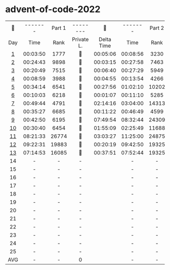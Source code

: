 # advent-of-code-2022

<table>
    <tr>
        <td>🎄</td>
        <td>-------</td>
        <td>Part 1</td>
        <td>--------</td>
        <td>🎅</td>
        <td>-------</td>
        <td>Part 2</td>
        <td>-------</td>
    </tr>
    <tr>
        <td>Day</td>
        <td>Time</td>
        <td>Rank</td>
        <td>Private L.</td>
        <td>Delta Time</td>
        <td>Time</td>
        <td>Rank</td>
        <td>Private L.</td>
    </tr>
    <tr>
        <td><a href="https://github.com/31b4/advent-of-code-2022/blob/main/day01/main.py">1</a></td>
        <td>00:03:50 </td>
        <td>1777</td>
        <td>🏅</td>
        <td>00:05:06</td>
        <td>00:08:56</td>
        <td>3230</td>
        <td>🏅</td>
    </tr>
    <tr>
        <td><a href="https://github.com/31b4/advent-of-code-2022/blob/main/day02/main.py">2</a></td>
        <td>00:24:43</td>
        <td>9898</td>
        <td>🥉</td>
        <td>00:03:15</td>
        <td>00:27:58</td>
        <td>7463</td>
        <td>🥉</td>
    </tr>
    <tr>
        <td><a href="https://github.com/31b4/advent-of-code-2022/blob/main/day03/main.py">3</a></td>
        <td>00:20:49</td>
        <td>7515</td>
        <td>🥉</td>
        <td>00:06:40</td>
        <td>00:27:29</td>
        <td>5949</td>
        <td>🥉</td>
    </tr>
    <tr>
        <td><a href="https://github.com/31b4/advent-of-code-2022/blob/main/day04/main.py">4</a></td>
        <td>00:08:59</td>
        <td>3988</td>
        <td>🏅</td>
        <td>00:04:55</td>
        <td>00:13:54</td>
        <td>4266</td>
        <td>🏅</td>
    </tr>
    <tr>
        <td><a href="https://github.com/31b4/advent-of-code-2022/blob/main/day05/main.py">5</a></td>
        <td>00:34:14</td>
        <td>6541</td>
        <td>🏅</td>
        <td>00:27:56</td>
        <td>01:02:10</td>
        <td>10202</td>
        <td>🥈</td>
    </tr>
    <tr>
        <td><a href="https://github.com/31b4/advent-of-code-2022/blob/main/day06/main.py">6</a></td>
        <td>00:10:03</td>
        <td>6218</td>
        <td>🏅</td>
        <td>00:01:07</td>
        <td>00:11:10</td>
        <td>5285</td>
        <td>🏅</td>
    </tr>
    <tr>
        <td><a href="https://github.com/31b4/advent-of-code-2022/blob/main/day07/main.py">7</a></td>
        <td>00:49:44</td>
        <td>4791</td>
        <td>🏅</td>
        <td>02:14:16</td>
        <td>03:04:00</td>
        <td>14313</td>
        <td>🏅</td>
    </tr>
    <tr>
        <td><a href="https://github.com/31b4/advent-of-code-2022/blob/main/day08/main.py">8</a></td>
        <td>00:35:27</td>
        <td>6685</td>
        <td>🥈</td>
        <td>00:11:22</td>
        <td>00:46:49</td>
        <td>4599</td>
        <td>🏅</td>
    </tr>
    <tr>
        <td><a href="https://github.com/31b4/advent-of-code-2022/blob/main/day09/main.py">9</a></td>
        <td>00:42:50</td>
        <td>6195</td>
        <td>🏅</td>
        <td>07:49:54</td>
        <td>08:32:44</td>
        <td>24309</td>
        <td>🏅</td>
    </tr>
    <tr>
        <td><a href="https://github.com/31b4/advent-of-code-2022/blob/main/day10/main.py">10</a></td>
        <td>00:30:40</td>
        <td>6454</td>
        <td>🏅</td>
        <td>01:55:09</td>
        <td>02:25:49</td>
        <td>11688</td>
        <td>🏅</td>
    </tr>
    <tr>
        <td><a href="https://github.com/31b4/advent-of-code-2022/blob/main/day11/main.py">11</a></td>
        <td>08:21:33</td>
        <td>26774</td>
        <td>🥈</td>
        <td>03:03:27</td>
        <td>11:25:00</td>
        <td>24875</td>
        <td>🥈</td>
    </tr>
    <tr>
       <td><a href="https://github.com/31b4/advent-of-code-2022/blob/main/day12/main.py">12</a></td>
        <td>09:22:31</td>
        <td>19883</td>
        <td>🥈</td>
        <td>00:20:19</td>
        <td>09:42:50</td>
        <td>19325</td>
        <td>🥈</td>
    </tr>
    <tr>
        <td><a href="https://github.com/31b4/advent-of-code-2022/blob/main/day13/main.py">13</a></td>
        <td>07:14:53</td>
        <td>16085</td>
        <td>🏅</td>
        <td>00:37:51</td>
        <td>07:52:44</td>
        <td>19325</td>
        <td>🏅</td>
    </tr>
    <tr>
        <td>14</td>
        <td>-</td>
        <td>-</td>
        <td>-</td>
        <td></td>
        <td>-</td>
        <td>-</td>
        <td>-</td>
    </tr>
    <tr>
        <td>15</td>
        <td>-</td>
        <td>-</td>
        <td>-</td>
        <td></td>
        <td>-</td>
        <td>-</td>
        <td>-</td>
    </tr>
    <tr>
        <td>16</td>
        <td>-</td>
        <td>-</td>
        <td>-</td>
        <td></td>
        <td>-</td>
        <td>-</td>
        <td>-</td>
    </tr>
    <tr>
        <td>17</td>
        <td>-</td>
        <td>-</td>
        <td>-</td>
        <td></td>
        <td>-</td>
        <td>-</td>
        <td>-</td>
    </tr>
    <tr>
        <td>18</td>
        <td>-</td>
        <td>-</td>
        <td>-</td>
        <td></td>
        <td>-</td>
        <td>-</td>
        <td>-</td>
    </tr>
    <tr>
        <td>19</td>
        <td>-</td>
        <td>-</td>
        <td>-</td>
        <td></td>
        <td>-</td>
        <td>-</td>
        <td>-</td>
    </tr>
    <tr>
        <td>20</td>
        <td>-</td>
        <td>-</td>
        <td>-</td>
        <td></td>
        <td>-</td>
        <td>-</td>
        <td>-</td>
    </tr>
    <tr>
        <td>21</td>
        <td>-</td>
        <td>-</td>
        <td>-</td>
        <td></td>
        <td>-</td>
        <td>-</td>
        <td>-</td>
    </tr>
    <tr>
        <td>22</td>
        <td>-</td>
        <td>-</td>
        <td>-</td>
        <td></td>
        <td>-</td>
        <td>-</td>
        <td>-</td>
    </tr>
    <tr>
        <td>23</td>
        <td>-</td>
        <td>-</td>
        <td>-</td>
        <td></td>
        <td>-</td>
        <td>-</td>
        <td>-</td>
    </tr>
    <tr>
        <td>24</td>
        <td>-</td>
        <td>-</td>
        <td>-</td>
        <td></td>
        <td>-</td>
        <td>-</td>
        <td>-</td>
    </tr>
    <tr>
        <td>25</td>
        <td>-</td>
        <td>-</td>
        <td>-</td>
        <td></td>
        <td>-</td>
        <td>-</td>
        <td>-</td>
    </tr>
    <tr>
        <td>AVG</td>
        <td>-</td>
        <td>-</td>
        <td>0</td>
        <td></td>
        <td>-</td>
        <td>-</td>
        <td>0</td>
    </tr>

</table>
<style>
        td{text-align: center;}
</style>
